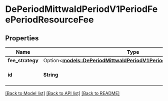 # DePeriodMittwaldPeriodV1PeriodFeePeriodResourceFee

## Properties

Name | Type | Description | Notes
------------ | ------------- | ------------- | -------------
**fee_strategy** | Option<[**models::DePeriodMittwaldPeriodV1PeriodFeePeriodFeeStrategy**](de.mittwald.v1.fee.FeeStrategy.md)> |  | [optional]
**id** | **String** | The id of the given Resource | 

[[Back to Model list]](../README.md#documentation-for-models) [[Back to API list]](../README.md#documentation-for-api-endpoints) [[Back to README]](../README.md)


